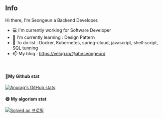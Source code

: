 <!--div align="center"-->
## Info
Hi there, I'm Seongeun a Backend Developer.
- 💻 I'm currently working for Software Developer
- 🏫 I'm currently learning : Design Pattern
- 🎯 To do list : Docker, Kubernetes, spring-cloud, javascript, shell-script, SQL tunning
- 📫 My blog : https://velog.io/@ahnseongeun/

</br>

#### 🌱My Github stat   

[![Anurag's GitHub stats](https://github-readme-stats.vercel.app/api?username=ahnseongeun)](https://github.com/anuraghazra/github-readme-stats)   

#### 😄 My algorism stat    
[![Solved.ac 프로필](http://mazassumnida.wtf/api/generate_badge?boj=ast3138)](https://solved.ac/ast3138)   

    
<!--/div-->    
            
            
<!--
**ahnseongeun/ahnseongeun** is a ✨ _special_ ✨ repository because its `README.md` (this file) appears on your GitHub profile.

Here are some ideas to get you started:

- 🔭 I’m currently working on ...
- 🌱 I’m currently learning ...
- 👯 I’m looking to collaborate on ...
- 🤔 I’m looking for help with ...
- 💬 Ask me about ...
- 📫 How to reach me: ...
- 😄 Pronouns: ...
- ⚡ Fun fact: ...
-->
